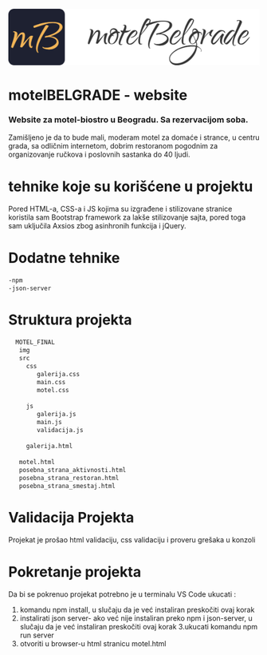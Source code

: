 
![GitHub Logo](/img/logo-motel_belgrade.png)
# motelBELGRADE - website

### Website za motel-biostro u Beogradu. Sa rezervacijom soba.
Zamišljeno je da to bude mali, moderam motel za domaće i strance, u centru grada, sa odličnim internetom, dobrim restoranom pogodnim za organizovanje ručkova i poslovnih sastanka do 40 ljudi.

# tehnike koje su korišćene u projektu
Pored HTML-a, CSS-a i JS kojima su izgrađene i stilizovane stranice koristila sam Bootstrap framework za lakše stilizovanje sajta, pored toga sam uključila Axsios zbog asinhronih funkcija i jQuery.

 # Dodatne tehnike 
    -npm
    -json-server

 # Struktura projekta
      MOTEL_FINAL
       img
       src
         css
            galerija.css
            main.css
            motel.css
 
         js
            galerija.js
            main.js
            validacija.js

         galerija.html

       motel.html  
       posebna_strana_aktivnosti.html
       posebna_strana_restoran.html
       posebna_strana_smestaj.html


 # Validacija Projekta
 Projekat je prošao html validaciju, css validaciju i proveru grešaka u konzoli


 # Pokretanje projekta
   
 Da bi se pokrenuo projekat potrebno je u terminalu VS Code ukucati :
 1. komandu npm install, u slučaju da je već instaliran preskočiti ovaj korak
 2. instalirati json server- ako već nije instaliran preko npm i json-server, u slučaju da je već instaliran preskočiti ovaj korak
 3.ukucati komandu npm run server
 1. otvoriti u browser-u html stranicu motel.html
 

